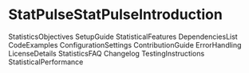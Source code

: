 # StatPulseStatPulseIntroduction
StatisticsObjectives
SetupGuide
StatisticalFeatures
DependenciesList
CodeExamples
ConfigurationSettings
ContributionGuide
ErrorHandling
LicenseDetails
StatisticsFAQ
Changelog
TestingInstructions
StatisticalPerformance
